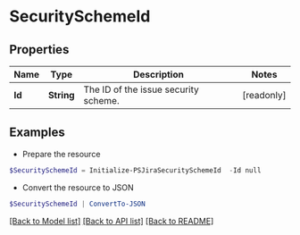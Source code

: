 # SecuritySchemeId
## Properties

Name | Type | Description | Notes
------------ | ------------- | ------------- | -------------
**Id** | **String** | The ID of the issue security scheme. | [readonly] 

## Examples

- Prepare the resource
```powershell
$SecuritySchemeId = Initialize-PSJiraSecuritySchemeId  -Id null
```

- Convert the resource to JSON
```powershell
$SecuritySchemeId | ConvertTo-JSON
```

[[Back to Model list]](../README.md#documentation-for-models) [[Back to API list]](../README.md#documentation-for-api-endpoints) [[Back to README]](../README.md)

